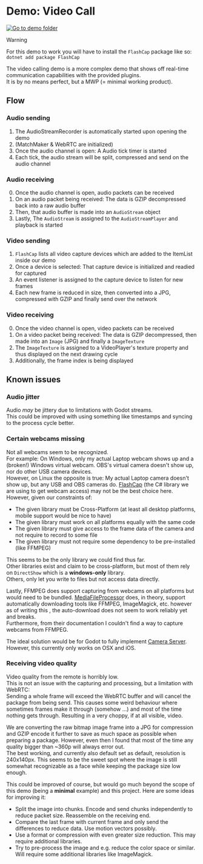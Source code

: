 # Demo: Video Call

[![Go to demo folder](https://img.shields.io/badge/Go_to_demo_folder-2ea44f?style=for-the-badge)](https://github.com/SakulFlee/Godot-WebRTC-Match-Maker/tree/main/Godot%20Project/Demos/VideoCall)

> [!WARNING]  
> For this demo to work you will have to install the `FlashCap` package like so:  
> `dotnet add package FlashCap`

The video calling demo is a more complex demo that shows off real-time communication capabilities with the provided plugins.  
It is by no means perfect, but a MWP (= minimal working product).

## Flow

### Audio sending

1. The AudioStreamRecorder is automatically started upon opening the demo
2. (MatchMaker & WebRTC are initialized)
3. Once the audio channel is open: A Audio tick timer is started
4. Each tick, the audio stream will be split, compressed and send on the audio channel

### Audio receiving

0. Once the audio channel is open, audio packets can be received
1. On an audio packet being received: The data is GZIP decompressed back into a raw audio buffer
2. Then, that audio buffer is made into an `AudioStream` object
3. Lastly, The `AudioStream` is assigned to the `AudioStreamPlayer` and playback is started

### Video sending

1. `FlashCap` lists all video capture devices which are added to the ItemList inside our demo
2. Once a device is selected: That capture device is initialized and readied for captured
3. An event listener is assigned to the capture device to listen for new frames
4. Each new frame is reduced in size, then converted into a JPG, compressed with GZIP and finally send over the network

### Video receiving

0. Once the video channel is open, video packets can be received
1. On a video packet being received: The data is GZIP decompressed, then made into an `Image` (JPG) and finally a `ImageTexture`
2. The `ImageTexture` is assigned to a VideoPlayer's texture property and thus displayed on the next drawing cycle
3. Additionally, the frame index is being displayed

## Known issues

### Audio jitter

Audio _may_ be jittery due to limitations with Godot streams.  
This could be improved with using something like timestamps and syncing to the process cycle better.

### Certain webcams missing

Not all webcams seem to be recognized.  
For example: On Windows, only my actual Laptop webcam shows up and a (broken!) Windows virtual webcam. OBS's virtual camera doesn't show up, nor do other USB camera devices.  
However, on Linux the opposite is true: My actual Laptop camera doesn't show up, but any USB and OBS cameras do.
[FlashCap](https://www.nuget.org/packages/FlashCap) (the C# library we are using to get webcam access) may not be the best choice here.  
However, given our constraints of:

- The given library must be Cross-Platform (at least all desktop platforms, mobile support would be nice to have)
- The given library must work on all platforms equally with the same code
- The given library must give access to the frame data of the camera and not require to record to some file
- The given library must not require some dependency to be pre-installed (like FFMPEG)

This seems to be the only library we could find thus far.  
Other libraries exist and claim to be cross-platform, but most of them rely on `DirectShow` which is a **windows-only** library.  
Others, only let you write to files but not access data directly.

Lastly, FFMPEG does support capturing from webcams on all platforms but would need to be bundled.
[MediaFileProcessor](https://github.com/askatmaster/MediaFileProcessor) does, in theory, support automatically downloading tools like FFMPEG, ImageMagick, etc. however as of writing this , the auto-download does not seem to work reliably yet and breaks.  
Furthermore, from their documentation I couldn't find a way to capture webcams from FFMPEG.

The ideal solution would be for Godot to fully implement [Camera Server](https://docs.godotengine.org/en/stable/classes/class_cameraserver.html).  
However, this currently only works on OSX and iOS.

### Receiving video quality

Video quality from the remote is horribly low.  
This is not an issue with the capturing and processing, but a limitation with WebRTC:  
Sending a whole frame will exceed the WebRTC buffer and will cancel the package from being send.
This causes some weird behaviour where sometimes frames make it through (somehow ...) and most of the time nothing gets through.
Resulting in a very choppy, if at all visible, video.

We are converting the raw bitmap image frame into a JPG for compression and GZIP encode it further to save as much space as possible when preparing a package.
However, even then I found that most of the time any quality bigger than ~360p will always error out.  
The best working, and currently also default set as default, resolution is 240x140px. This seems to be the sweet spot where the image is still somewhat recognizable as a face while keeping the package size low enough.

This could be improved of course, but would go much beyond the scope of this demo (being a **minimal** example) and this project.
Here are some ideas for improving it:

- Split the image into chunks. Encode and send chunks independently to reduce packet size. Reassemble on the receiving end.
- Compare the last frame with current frame and only send the differences to reduce data. Use motion vectors possibly.
- Use a format or compression with even greater size reduction. This may require additional libraries.
- Try to pre-process the image and e.g. reduce the color space or similar. Will require some additional libraries like ImageMagick.
